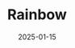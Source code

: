 ---  
layout: startup_page  
title: "Rainbow"  
id: "userainbow.com"  
permalink: "/rainbowuserainbow.com01152025/"  
website: "https://www.userainbow.com"  
funding_round: "Series A"  
funding_amount: "$8M"  
investors: "Zigg Capital"  
about: "Rainbow is a digitally-enabled managing general underwriter (MGU) creating tailored small business insurance products. Their flagship product, a business owner's policy (BOP) for restaurants, is currently available in 24 states and uses a proprietary \"continuous underwriting\" platform for risk monitoring. Rainbow aims to expand into additional business verticals."  
markets: "Insurance, Fintech"  
hq: "San Francisco, California, United States"  
founded_year: "2021"  
linkedin: "https://linkedin.com/company/userainbow"  
twitter: "https://twitter.com/rainbowdotme"  
instagram: ""  
facebook: ""  
crunchbase: "https://www.crunchbase.com/organization/rainbow-d362?utm_source=linkedin&utm_medium=referral&utm_campaign=linkedin_companies&utm_content=profile_cta_anon&trk=funding_crunchbase"  
pitchbook: "https://pitchbook.com/profiles/company/431379-55"  

date_display: "15-Jan-2025"  
date: "2025-01-15"

# SEO Optimization  
meta_title: "Rainbow - Series A Funding ($8M)"  
meta_description: "Rainbow, Rainbow is a digitally-enabled managing general underwriter (MGU) creating tailored small business insurance products. Their flagship product, a busin..."  
meta_keywords: "Rainbow, Insurance, Fintech, Series A funding"  
canonical_url: "https://startup.projectstartups.com/rainbowuserainbow.com01152025/"  
---